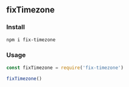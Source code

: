 fixTimezone
---

### Install
```sh
npm i fix-timezone
```

### Usage
```js
const fixTimezone = require('fix-timezone')

fixTimezone()
```